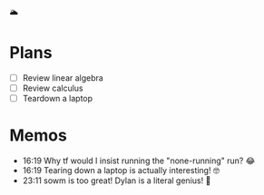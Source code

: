 🌥️

# Plans

- [ ] Review linear algebra 
- [ ] Review calculus
- [ ] Teardown a laptop

# Memos

- 16:19 Why tf would I insist running the "none-running" run? 😂
- 16:19 Tearing down a laptop is actually interesting! 🤓
- 23:11 sowm is too great! Dylan is a literal genius! 🥳